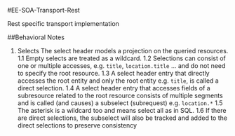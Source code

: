#EE-SOA-Transport-Rest

Rest specific transport implementation

##Behavioral Notes
  1. Selects
  The select header models a projection on the queried resources.
    1.1 Empty selects are treated as a wildcard.
    1.2 Selections can consist of one or multiple accesses, e.g. `title`, `location.title` ... and do not need to specify
    the root resource.
    1.3 A select header entry that directly accesses the root entity and only the root entity e.g. `title`, is called a
    direct selection.
    1.4 A select header entry that accesses fields of a subresource related to the root resource consists of multiple
    segments and is called (and causes) a subselect (subrequest) e.g. `location.*`
    1.5 The asterisk is a wildcard too and means select all as in SQL.
    1.6 If there are direct selections, the subselect will also be tracked and added to the direct selections to preserve
    consistency
